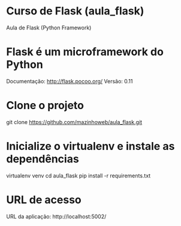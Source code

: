 # Curso de Flask (aula_flask)
Aula de Flask (Python Framework)

# Flask é um microframework do Python
Documentação: http://flask.pocoo.org/
Versão: 0.11

# Clone o projeto
git clone https://github.com/mazinhoweb/aula_flask.git

# Inicialize o virtualenv e instale as dependências
virtualenv venv
cd aula_flask
pip install -r requirements.txt

# URL de acesso
URL da aplicação: http://localhost:5002/
